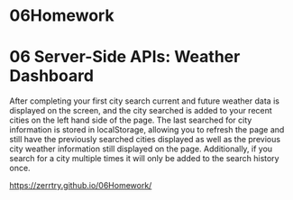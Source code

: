 # 06Homework
# 06 Server-Side APIs: Weather Dashboard

After completing your first city search current and future weather data is displayed on the screen, and the city searched is added to your recent cities on the left hand side of the page. The last searched for city information is stored in localStorage, allowing you to refresh the page and still have the previously searched cities displayed as well as the previous city weather information still displayed on the page. Additionally, if you search for a city multiple times it will only be added to the search history once.

https://zerrtry.github.io/06Homework/